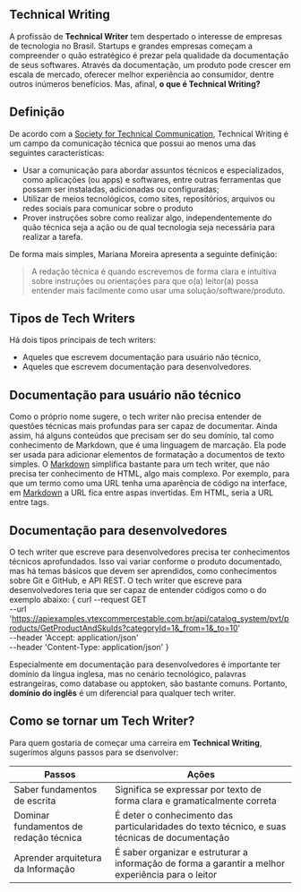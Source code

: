 ## Technical Writing


A profissão de **Technical Writer** tem despertado o interesse de empresas de tecnologia no Brasil. Startups e grandes empresas começam a compreender o quão estratégico é prezar pela qualidade da documentação de seus softwares. 
Através da documentação, um produto pode crescer em escala de mercado, oferecer melhor experiência ao consumidor, dentre outros inúmeros benefícios. Mas, afinal, **o que é Technical Writing?** 
## Definição

De acordo com a [Society for Technical Communication](https://www.stc.org/about-stc/defining-technical-communication/), Technical Writing é um campo da comunicação técnica que possui ao menos uma das seguintes características: 
- Usar a comunicação para abordar assuntos técnicos e especializados, como aplicações (ou apps) e softwares, entre outras ferramentas que possam ser instaladas, adicionadas ou configuradas; 
- Utilizar de meios tecnológicos, como sites, repositórios, arquivos ou redes sociais para comunicar sobre o produto
- Prover instruções sobre como realizar algo, independentemente do quão técnica seja a ação ou de qual tecnologia seja necessária para realizar a tarefa. 

De forma mais simples, Mariana Moreira apresenta a seguinte definição: 
> A redação técnica é quando escrevemos de forma clara e intuitiva 
sobre instruções ou orientações 
para que o(a) leitor(a) possa entender mais facilmente 
como usar uma solução/software/produto.

## Tipos de Tech Writers
Há dois tipos principais de tech writers:
- Aqueles que escrevem documentação para usuário não técnico, 
- Aqueles que escrevem documentação para desenvolvedores.

## Documentação para usuário não técnico
Como o próprio nome sugere, o tech writer não precisa entender de questões técnicas mais profundas para ser capaz de documentar. Ainda assim, há alguns conteúdos que precisam ser do seu domínio, tal como conhecimento de Markdown, que é uma linguagem de marcação. Ela pode ser usada para adicionar elementos de formatação a documentos de texto simples. O [Markdown](https://www.markdownguide.org/getting-started/) simplifica bastante para um tech writer, que não precisa ter conhecimento de HTML, algo mais complexo. Por exemplo, para que um termo como uma URL tenha uma aparência de código na interface, em [Markdown](https://www.markdownguide.org/getting-started/) a URL fica entre aspas invertidas. Em HTML, seria a URL entre tags.

## Documentação para desenvolvedores
O tech writer que escreve para desenvolvedores precisa ter conhecimentos técnicos aprofundados. Isso vai variar conforme o produto documentado, mas há temas básicos que devem ser aprendidos, como conhecimentos sobre Git e GitHub, e API REST. O tech writer que escreve para desenvolvedores teria que ser capaz de entender códigos como o do exemplo abaixo:
{
   curl --request GET \
     --url 'https://apiexamples.vtexcommercestable.com.br/api/catalog_system/pvt/products/GetProductAndSkuIds?categoryId=1&_from=1&_to=10' \
     --header 'Accept: application/json' \
     --header 'Content-Type: application/json'
}

Especialmente em documentação para desenvolvedores é importante ter domínio da língua inglesa, mas no cenário tecnológico, palavras estrangeiras, como database ou apptoken, são bastante comuns. Portanto, **domínio do inglês** é um diferencial para qualquer tech writer.

## Como se tornar um Tech Writer?

Para quem gostaria de começar uma carreira em **Technical Writing**, sugerimos alguns passos para se dsenvolver:

| Passos | Ações|
| ------ | ------ |
|Saber fundamentos de escrita | Significa se expressar por texto de forma clara e gramaticalmente correta |
|Dominar fundamentos de redação técnica| É deter o conhecimento das particularidades do texto técnico, e suas técnicas de documentação|
|Aprender arquitetura da Informação | É saber organizar e estruturar a informação de forma a garantir a melhor experiência para o leitor |



